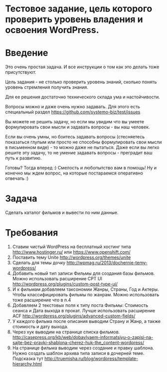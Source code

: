 Тестовое задание, цель которого проверить уровень владения и освоения WordPress.
====

# Введение

Это очень простая задача. И все инструкции о том как это делать тоже присутствуют.

Цель задания - не столько проверить уровень знаний, сколько понять уровень стремления получить знания.

Для ее решения достаточно технического склада ума и настойчивости.

Вопросы можно и даже очень нужно задавать. Для этого есть специальный раздел https://github.com/systemo-biz/test/issues

Вы можете не решить задачу, но если мы увидим что вы умеете формулировать свои мысли и задавать вопросы - вы наш человек.

Если вы очень умны, но боитесь задавать вопросы (стесняетесь показаться глупым или просто не способны формулировать свои мысли в письменном виде) - то можно даже не пытаться. Даже если вы легко решите эту задачу, то не умение задавать вопросы - преградит ваш путь к развитию.

Готовы? Тогда вперед :) Смелость и любопытство вам в помощь! Ну и конечно мы ждем вопрос, на которые постараемся оперативно отвечать :)


# Задача
Сделать каталог фильмов и вывести по ним данные.

# Требования
1. Ставим чистый WordPress на бесплатный хостинг типа http://www.hostinger.ru/ или https://www.openshift.com/
2. Поставить тему Unite http://wordpress.org/themes/unite
3. Сделать для темы дочку http://wpmag.ru/2013/dochernie-temy-wordpress/
4. Добавить новый тип записи Фильмы для создания базы фильмов. Можно использовать расширение CPT UI http://wordpress.org/plugins/custom-post-type-ui/
5. И к фильмам добавляем таксономии Жанры, Страны, Год и Актеры. Чтобы классифицировать фильмы по жанрам. Можно использовать тоже расширение что в п.4
6. Добавляем 2 текстовых поля к типу поста Фильмы: Стоимость сеанса и Дата выхода в прокат. Лучше использовать расширение ACF http://wordpress.org/plugins/advanced-custom-fields/
7. У каждого фильма после описания выводим Страну и Жанр, а также стоимость и дату выхода.
8.  Через хук выводим на странице списка фильмов. http://casepress.org/kb/web/dobavlyaem-informatsiyu-o-zapisi-na-sajte-bez-pravki-shablona-cherez-huk-the_content-wordpress/
9.  На странице фильма выводим через создание и правку шаблона. Нужно создать шаблон архива типа записи в дочерней теме. Подсказка тут http://truemisha.ru/blog/wordpress/template-hierarchy.html


